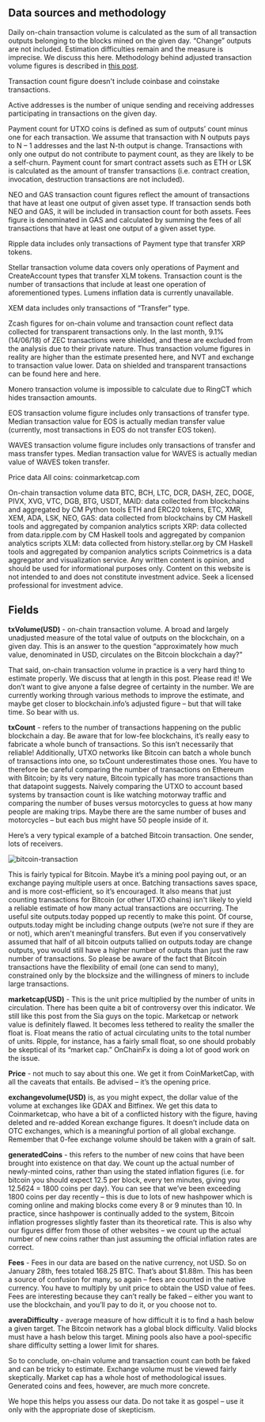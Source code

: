 ## Data sources and methodology

Daily on-chain transaction volume is calculated as the sum of all transaction outputs belonging to the blocks mined on the given day. “Change” outputs are not included. Estimation difficulties remain and the measure is imprecise. We discuss this here. Methodology behind adjusted transaction volume figures is described in [this post](https://coinmetrics.io/introducing-adjusted-estimates/).

Transaction count figure doesn't include coinbase and coinstake transactions.

Active addresses is the number of unique sending and receiving addresses participating in transactions on the given day.

Payment count for UTXO coins is defined as sum of outputs’ count minus one for each transaction. We assume that transaction with N outputs pays to N – 1 addresses and the last N-th output is change. Transactions with only one output do not contribute to payment count, as they are likely to be a self-churn.
Payment count for smart contract assets such as ETH or LSK is calculated as the amount of transfer transactions (i.e. contract creation, invocation, destruction transactions are not included).

NEO and GAS transaction count figures reflect the amount of transactions that have at least one output of given asset type. If transaction sends both NEO and GAS, it will be included in transaction count for both assets. Fees figure is denominated in GAS and calculated by summing the fees of all transactions that have at least one output of a given asset type.

Ripple data includes only transactions of Payment type that transfer XRP tokens.

Stellar transaction volume data covers only operations of Payment and CreateAccount types that transfer XLM tokens. Transaction count is the number of transactions that include at least one operation of aforementioned types. Lumens inflation data is currently unavailable.

XEM data includes only transactions of “Transfer” type.

Zcash figures for on-chain volume and transaction count reflect data collected for transparent transactions only. In the last month, 9.1% (14/06/18) of ZEC transactions were shielded, and these are excluded from the analysis due to their private nature. Thus transaction volume figures in reality are higher than the estimate presented here, and NVT and exchange to transaction value lower. Data on shielded and transparent transactions can be found here and here.

Monero transaction volume is impossible to calculate due to RingCT which hides transaction amounts.

EOS transaction volume figure includes only transactions of transfer type. Median transaction value for EOS is actually median transfer value (currently, most transactions in EOS do not transfer EOS token).

WAVES transaction volume figure includes only transactions of transfer and mass transfer types. Median transaction value for WAVES is actually median value of WAVES token transfer.

Price data
All coins: coinmarketcap.com

On-chain transaction volume data
BTC, BCH, LTC, DCR, DASH, ZEC, DOGE, PIVX, XVG, VTC, DGB, BTG, USDT, MAID: data collected from blockchains and aggregated by CM Python tools
ETH and ERC20 tokens, ETC, XMR, XEM, ADA, LSK, NEO, GAS: data collected from blockchains by CM Haskell tools and aggregated by companion analytics scripts
XRP: data collected from data.ripple.com by CM Haskell tools and aggregated by companion analytics scripts
XLM: data collected from history.stellar.org by CM Haskell tools and aggregated by companion analytics scripts
Coinmetrics is a data aggregator and visualization service. Any written content is opinion, and should be used for informational purposes only. Content on this website is not intended to and does not constitute investment advice. Seek a licensed professional for investment advice.


## Fields

**txVolume(USD)** - on-chain transaction volume. A broad and largely unadjusted measure of the total value of outputs on the blockchain, on a given day. This is an answer to the question “approximately how much value, denominated in USD, circulates on the Bitcoin blockchain a day?”

That said, on-chain transaction volume in practice is a very hard thing to estimate properly. We discuss that at length in this post. Please read it! We don’t want to give anyone a false degree of certainty in the number. We are currently working through various methods to improve the estimate, and maybe get closer to blockchain.info’s adjusted figure – but that will take time. So bear with us.

**txCount** - refers to the number of transactions happening on the public blockchain a day. Be aware that for low-fee blockchains, it’s really easy to fabricate a whole bunch of transactions. So this isn’t necessarily that reliable! Additionally, UTXO networks like Bitcoin can batch a whole bunch of transactions into one, so txCount underestimates those ones. You have to therefore be careful comparing the number of transactions on Ethereum with Bitcoin; by its very nature, Bitcoin typically has more transactions than that datapoint suggests. Naively comparing the UTXO to account based systems by transaction count is like watching motorway traffic and comparing the number of buses versus motorcycles to guess at how many people are making trips. Maybe there are the same number of buses and motorcycles – but each bus might have 50 people inside of it.

Here’s a very typical example of a batched Bitcoin transaction. One sender, lots of receivers.

![bitcoin-transaction](https://coinmetrics.io/wp-content/uploads/2018/01/Screen-Shot-2018-01-28-at-7.13.12-PM-768x436.png)

This is fairly typical for Bitcoin. Maybe it’s a mining pool paying out, or an exchange paying multiple users at once. Batching transactions saves space, and is more cost-efficient, so it’s encouraged. It also means that just counting transactions for Bitcoin (or other UTXO chains) isn't likely to yield a reliable estimate of how many actual transactions are occurring. The useful site outputs.today popped up recently to make this point. Of course, outputs.today might be including change outputs (we’re not sure if they are or not), which aren't meaningful transfers. But even if you conservatively assumed that half of all bitcoin outputs tallied on outputs.today are change outputs, you would still have a higher number of outputs than just the raw number of transactions. So please be aware of the fact that Bitcoin transactions have the flexibility of email (one can send to many), constrained only by the blocksize and the willingness of miners to include large transactions.

**marketcap(USD)** - This is the unit price multiplied by the number of units in circulation. There has been quite a bit of controversy over this indicator. We still like this post from the Sia guys on the topic. Marketcap or network value is definitely flawed. It becomes less tethered to reality the smaller the float is. Float means the ratio of actual circulating units to the total number of units. Ripple, for instance, has a fairly small float, so one should probably be skeptical of its “market cap.” OnChainFx is doing a lot of good work on the issue.

**Price** - not much to say about this one. We get it from CoinMarketCap, with all the caveats that entails. Be advised – it’s the opening price.

**exchangevolume(USD)** is, as you might expect, the dollar value of the volume at exchanges like GDAX and Bitfinex. We get this data to Coinmarketcap, who have a bit of a conflicted history with the figure, having deleted and re-added Korean exchange figures. It doesn’t include data on OTC exchanges, which is a meaningful portion of all global exchange. Remember that 0-fee exchange volume should be taken with a grain of salt.

**generatedCoins** - this refers to the number of new coins that have been brought into existence on that day. We count up the actual number of newly-minted coins, rather than using the stated inflation figures (i.e. for bitcoin you should expect 12.5 per block, every ten minutes, giving you 12.5*6*24 = 1800 coins per day). You can see that we’ve been exceeding 1800 coins per day recently – this is due to lots of new hashpower which is coming online and making blocks come every 8 or 9 minutes than 10. In practice, since hashpower is continually added to the system, Bitcoin inflation progresses slightly faster than its theoretical rate. This is also why our figures differ from those of other websites – we count up the actual number of new coins rather than just assuming the official inflation rates are correct.

**Fees** - Fees in our data are based on the native currency, not USD. So on January 28th, fees totaled 168.25 BTC. That’s about $1.88m. This has been a source of confusion for many, so again – fees are counted in the native currency. You have to multiply by unit price to obtain the USD value of fees. Fees are interesting because they can’t really be faked – either you want to use the blockchain, and you’ll pay to do it, or you choose not to.

**averaDifficulty** - average measure of how difficult it is to find a hash below a given target. The Bitcoin network has a global block difficulty. Valid blocks must have a hash below this target. Mining pools also have a pool-specific share difficulty setting a lower limit for shares.

So to conclude, on-chain volume and transaction count can both be faked and can be tricky to estimate. Exchange volume must be viewed fairly skeptically. Market cap has a whole host of methodological issues. Generated coins and fees, however, are much more concrete.

We hope this helps you assess our data. Do not take it as gospel – use it only with the appropriate dose of skepticism.

